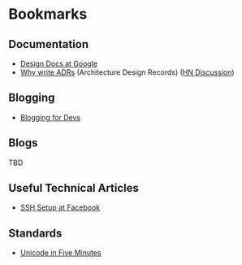 # Bookmarks

## Documentation

- [Design Docs at Google](https://www.industrialempathy.com/posts/design-docs-at-google/#comments)
- [Why write ADRs](https://github.blog/2020-08-13-why-write-adrs/) (Architecture Design Records) ([HN Discussion](https://news.ycombinator.com/item?id=24146594))

## Blogging

- [Blogging for Devs](https://bloggingfordevs.com/)

## Blogs

TBD

## Useful Technical Articles

- [SSH Setup at Facebook](https://engineering.fb.com/security/scalable-and-secure-access-with-ssh/)

## Standards

- [Unicode in Five Minutes](https://richardjharris.github.io/unicode-in-five-minutes.html)
